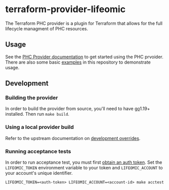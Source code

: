 # terraform-provider-lifeomic

The Terraform PHC provider is a plugin for Terraform that allows for the full
lifecycle managment of PHC resources.

## Usage

See the [PHC Provider documentation](https://registry.terraform.io/providers/lifeomic/lifeomic)
to get started using the PHC prvoider. There are also some basic [examples](./examples/)
in this repository to demonstrate usage.

## Development

### Building the provider

In order to build the provider from source, you'll need to have [go][go-binaries]1.19+
installed. Then run `make build`.

### Using a local provider build

Refer to the upstream documentation on [development overrides][tf-dev-overrides].

### Running acceptance tests

In order to run acceptance test, you must first [obtain an auth token][auth-token-guide].
Set the `LIFEOMIC_TOKEN` environment variable to your token and `LIFEOMIC_ACCOUNT` to your
account's unique identifier.

```shell
LIFEOMIC_TOKEN=<auth-token> LIFEOMIC_ACCOUNT=<account-id> make acctest
```

[go-binaries]: https://go.dev/dl/
[tf-dev-overrides]: https://www.terraform.io/cli/config/config-file#development-overrides-for-provider-developers
[auth-token-guide]: https://phc.docs.lifeomic.com/user-guides/account-management/api-keys

